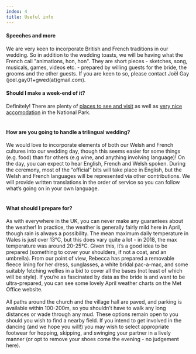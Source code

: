 ```yaml
---
index: 4
title: Useful info
---
```


<h4>Speeches and more</h4>
We are very keen to incorporate British and French traditions in our wedding. So in addition to the wedding toasts, we will be having what the French call "animations, hon, hon". They are short pieces - sketches, song, musicals, games, videos etc. - prepared by willing guests for the bride, the grooms and the other guests. If you are keen to so, please contact Joël Gay (joel.gay01+gwed(at)gmail.com).

<h4>Should I make a week-end of it?</h4>

Definitely! There are plenty of <a href="https://www.breconbeacons.org/things-to-do" target="_blank">places to see and visit</a> as well as <a href="https://www.breconbeacons.org/where-to-stay" target="_blank">very nice accomodation</a> in the National Park.
<br><br>
<h4>How are you going to handle a trilingual wedding?</h4>
We would love to incorporate elements of both our Welsh and French cultures into our wedding day, though this seems easier for some things (e.g. food) than for others (e.g  wine, and anything involving language)! On the day, you can expect to hear English, French and Welsh spoken. During the ceremony, most of the “official” bits will take place in English, but the Welsh and French languages will be represented via other contributions. We will provide written translations in the order of service so you can follow what’s going on in your own language.
<br><br>
<h4>What should I prepare for?</h4>
As with everywhere in the UK, you can never make any guarantees about the weather! 
In practice, the weather is generally fairly mild here in April, though rain is always a possibility. The mean maximum daily temperature in Wales is just over 13°C, but this does vary quite a lot - in 2018, the max temperature was around 20-25°C. Given this, it’s a good idea to be prepared (something to cover your shoulders, if not a coat, and an umbrella). From our point of view, Rebecca has prepared a removable fleece lining for her dress, sunglasses, a white bridal pac-a-mac, and some suitably fetching wellies in a bid to cover all the bases (not least of which will be style). If you’re as fascinated by data as the bride is and want to be ultra-prepared, you can see some lovely April weather charts on the Met Office website. 
<br><br>
All paths around the church and the village hall are paved, and parking is available within 100-200m, so you shouldn’t have to walk any long distances or wade through any mud. These options remain open to you should you wish to find a nearby field. If you intend to get involved in the dancing (and we hope you will!) you may wish to select appropriate footwear for hopping, skipping, and swinging your partner in a lively manner (or opt to remove your shoes come the evening - no judgement here).